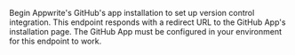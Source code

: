 Begin Appwrite's GitHub's app installation to set up version control integration. This endpoint responds with a redirect URL to the GitHub App's installation page. The GitHub App must be configured in your environment for this endpoint to work.